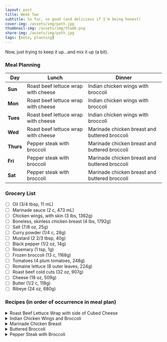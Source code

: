 ```yaml
---
layout: post
title: Week Two
subtitle: So far, so good (and delicious if I'm being honest)
cover-img: /assets/img/path.jpg
thumbnail-img: /assets/img/thumb.png
share-img: /assets/img/path.jpg
tags: [keto, planning]
---
```


Now, just trying to keep it up...and mix it up (a bit).

### Meal Planning

Day | Lunch | Dinner
--- | --- | ---
**Sun** | Roast beef lettuce wrap with cheese | Indian chicken wings with broccoli
**Mon** | Roast beef lettuce wrap with cheese | Indian chicken wings with broccoli
**Tues** | Roast beef lettuce wrap with cheese | Indian chicken wings with broccoli
**Wed** | Roast beef lettuce wrap with cheese | Marinade chicken breast and buttered broccoli
**Thurs** | Pepper steak with broccoli | Marinade chicken breast and buttered broccoli
**Fri** | Pepper steak with broccoli | Marinade chicken breast and buttered broccoli
**Sat** | Pepper steak with broccoli | Marinade chicken breast and buttered broccoli

### Grocery List

- [ ] Oil (3/4 tbsp, 11 mL)
- [ ] Marinade sauce (2 c, 473 mL)
- [ ] Chicken wings, with skin (3 lbs, 1362g)
- [ ] Boneless, skinless chicken breast (4 lbs, 1792g)
- [ ] Salt (7/8 oz, 25g)
- [ ] Curry powder (1/4 c, 28g)
- [ ] Mustard (2 2/3 tbsp, 40g)
- [ ] Black pepper (1/2 oz, 14g)
- [ ] Rosemary (1 tsp, 1g)
- [ ] Frozen broccoli (13 c, 1168g)
- [ ] Tomatoes (4 plum tomatoes, 248g)
- [ ] Romaine lettuce (8 outer leaves, 224g)
- [ ] Roast beef cold cuts (32 oz, 907g)
- [ ] Cheese (18 oz, 509g)
- [ ] Butter (1/2 c, 118g)
- [ ] Ribeye (24 oz, 680g)

### Recipes (in order of occurrence in meal plan)

<details><summary>Roast Beef Lettuce Wrap with side of Cubed Cheese</summary>
<p>

<p><strong>Ingredients</strong></p>
<ul>
<li>Roast beef cold cuts, 8 oz (227g)</li>
<li>Mustard, 2 tsp (10g)</li>
<li>Cheese, 4 tbsp, shredded (28g)</li>
<li>Tomato, diced, 1 plum tomato (62g)</li>
<li>Romaine lettuce, 2 outer leaf (56g)</li>
<li>Cheese, cubed, 3.5 oz (95g)</li>
</ul>
<p><strong>Directions</strong></p>
<ol>
<li>Cube the cheese</li>
<li>Build wrap to your liking.</li>
</ol>

</p>
</details>

<details><summary>Indian Chicken Wings and Broccoli</summary>
<p>

<p><strong>Ingredients</strong></p>
<ul>
<li>Oil, 1/4 tbsp (4mL)</li>
<li>Chicken wings, with skin, 1 lbs (454g)</li>
<li>Salt, 1 tsp (6g)</li>
<li>Curry power, 1 1/2 tbsp (9g)</li>
<li>Broccoli, 1 1/2 cup (137g)</li>
</ul>
<p><strong>Directions</strong></p>
<ol>
<li>Preheat oven to 450 F (230 C)</li>
<li>Grease a large baking tray with the oil of your choice.</li>
<li>Season the wings with the salt and curry powder, being sure to rub it in and coat all sides.</li>
<li>Bake in the oven for 35-40 minutes or until the internal temperature reaches 165 F (75 C)</li>
<li>When chicken has 10 minutes remaining, cook broccoli according to package</li>
</ol>

</p>
</details>

<details><summary>Marinade Chicken Breast</summary>
<p>

<p><strong>Ingredients</strong></p>
<ul>
<li>Boneless, skinless chicken breast, 1 lbs (448g)</li>
<li>Marinade sauce, 1/2 c (118 mL)</li>
</ul>
<p><strong>Directions</strong></p>
<ol>
<li>Place the chicken in a ziploc bag with the marinade and mush it around to around to ensure the chicken is fully coated.</li>
<li>Refrigerate and marinade for at least 1 hour, but preferably overnight</li>
<li>Bake</li>
<li>Preheat the oven to 400 F</li>
<li>Remove the chicken from the bag, discarding excess marinade, and bake for 10 minutes in preheated oven.</li>
<li>After the 10 minutes, turn the chicken and bake until no longer ink in the center and juices run clear, about 15 more minutes.</li>
<li>Preheat the oven to broil/grill.</li>
<li>Remove the chicken from the bag, discarding excess marinade, and broil until no longer pink inside, usually 4-8 minutes per side.</li>
</ol>

</p>
</details>

<details><summary>Buttered Broccoli</summary>
<p>

<p><strong>Ingredients</strong></p>
<ul>
<li>Black pepper, 1/2 dash</li>
<li>Salt, 1/2 dash</li>
<li>Frozen broccoli, 1 c (91g)</li>
<li>Butter, 1 tbsp (14g)</li>
</ul>
<p><strong>Directions</strong></p>
<ol>
<li>Prepare broccoli according to instructions on package.</li>
<li>Mix in butter until melted and season with salt and pepper to taste.</li>
</ol>

</p>
</details>

<details><summary>Pepper Steak with Broccoli</summary>
<p>

<p><strong>Ingredients</strong></p>
<ul>
<li>Black pepper, 2 tsp, ground (5g)</li>
<li>Rosemary, 1/3 tsp</li>
<li>Butter, 1 tbsp (14g)</li>
<li>Salt, 1/3 tsp (2g)</li>
<li>Ribeye, 8 oz (227g)</li>
<li>Broccoli, 1 cup (91g)</li>
</ul>
<p><strong>Directions</strong></p>
<ol>
<li>Coat both sides of steaks with pepper and rosemary.</li>
<li>Heat butter in a large skillet. Add steaks and cook over medium-high heat for 5-7 minutes per side for medium</li>
<li>Set broccoli to steam when first add steaks to skillet</li>
<li>Remove steaks from skillet and sprinkle with salt</li>
</ol>

</p>
</details>
